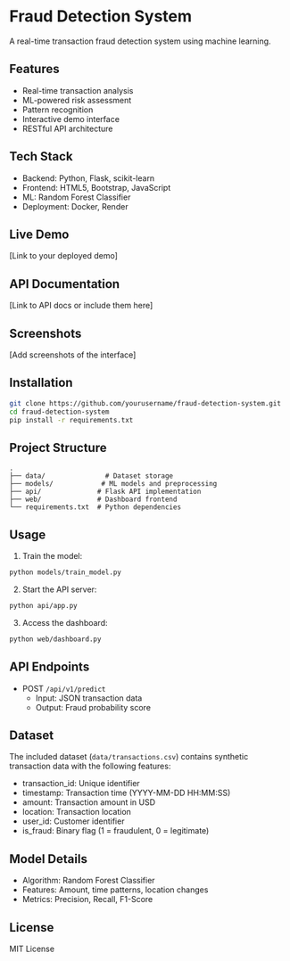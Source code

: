 # Fraud Detection System

A real-time transaction fraud detection system using machine learning.

## Features
- Real-time transaction analysis
- ML-powered risk assessment
- Pattern recognition
- Interactive demo interface
- RESTful API architecture

## Tech Stack
- Backend: Python, Flask, scikit-learn
- Frontend: HTML5, Bootstrap, JavaScript
- ML: Random Forest Classifier
- Deployment: Docker, Render

## Live Demo
[Link to your deployed demo]

## API Documentation
[Link to API docs or include them here]

## Screenshots
[Add screenshots of the interface]

## Installation

```bash
git clone https://github.com/yourusername/fraud-detection-system.git
cd fraud-detection-system
pip install -r requirements.txt
```

## Project Structure

```
.
├── data/               # Dataset storage
├── models/            # ML models and preprocessing
├── api/              # Flask API implementation
├── web/              # Dashboard frontend
└── requirements.txt  # Python dependencies
```

## Usage

1. Train the model:

```bash
python models/train_model.py
```

2. Start the API server:

```bash
python api/app.py
```

3. Access the dashboard:

```bash
python web/dashboard.py
```

## API Endpoints

- POST `/api/v1/predict`
  - Input: JSON transaction data
  - Output: Fraud probability score

## Dataset

The included dataset (`data/transactions.csv`) contains synthetic transaction data with the following features:

- transaction_id: Unique identifier
- timestamp: Transaction time (YYYY-MM-DD HH:MM:SS)
- amount: Transaction amount in USD
- location: Transaction location
- user_id: Customer identifier
- is_fraud: Binary flag (1 = fraudulent, 0 = legitimate)

## Model Details

- Algorithm: Random Forest Classifier
- Features: Amount, time patterns, location changes
- Metrics: Precision, Recall, F1-Score

## License

MIT License
